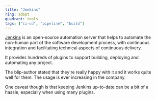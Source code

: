 ```yaml
---
title: "Jenkins"
ring: adopt
quadrant: tools
tags: ["ci-cd", "pipeline", "build"]
---
```


[Jenkins](https://www.jenkins.io/) is an open-source automation server that helps to automate the non-human part of the software development process, with continuous integration and facilitating technical aspects of continuous delivery.

It provides hundreds of plugins to support building, deploying and automating any project.

The blip-author stated that they're really happy with it and it works quite well for them.
The usage is ever increasing in the company.

One caveat though is that keeping Jenkins up-to-date can be a bit of a hassle, especially when using many plugins.
